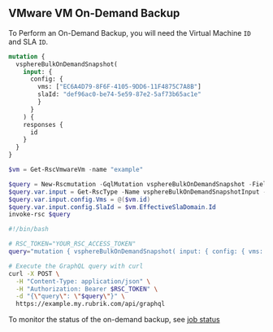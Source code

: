 ## VMware VM On-Demand Backup

To Perform an On-Demand Backup, you will need the Virtual Machine `ID` and SLA `ID`.

```graphql
mutation {
  vsphereBulkOnDemandSnapshot(
    input: {
      config: {
        vms: ["EC6A4D79-8F6F-4105-9DD6-11F4875C7A8B"]
        slaId: "def96ac0-be74-5e59-87e2-5af73b65ac1e"
        }
      }
    ) {
    responses {
      id
    }
  }
}
```

```powershell
$vm = Get-RscVmwareVm -name "example"

$query = New-Rscmutation -GqlMutation vsphereBulkOnDemandSnapshot -FieldProfile FULL
$query.var.input = Get-RscType -Name vsphereBulkOnDemandSnapshotInput -InitialProperties config
$query.var.input.config.Vms = @($vm.id)
$query.var.input.config.SlaId = $vm.EffectiveSlaDomain.Id
invoke-rsc $query
```

```bash
#!/bin/bash

# RSC_TOKEN="YOUR_RSC_ACCESS_TOKEN"
query="mutation { vsphereBulkOnDemandSnapshot( input: { config: { vms: [\\\"EC6A4D79-8F6F-4105-9DD6-11F4875C7A8B\\\"] slaId: \\\"def96ac0-be74-5e59-87e2-5af73b65ac1e\\\" } } ) { responses { id } } }"

# Execute the GraphQL query with curl
curl -X POST \
  -H "Content-Type: application/json" \
  -H "Authorization: Bearer $RSC_TOKEN" \
  -d "{\"query\": \"$query\"}" \
  https://example.my.rubrik.com/api/graphql
```

To monitor the status of the on-demand backup, see [job status](../Job-Status/)
